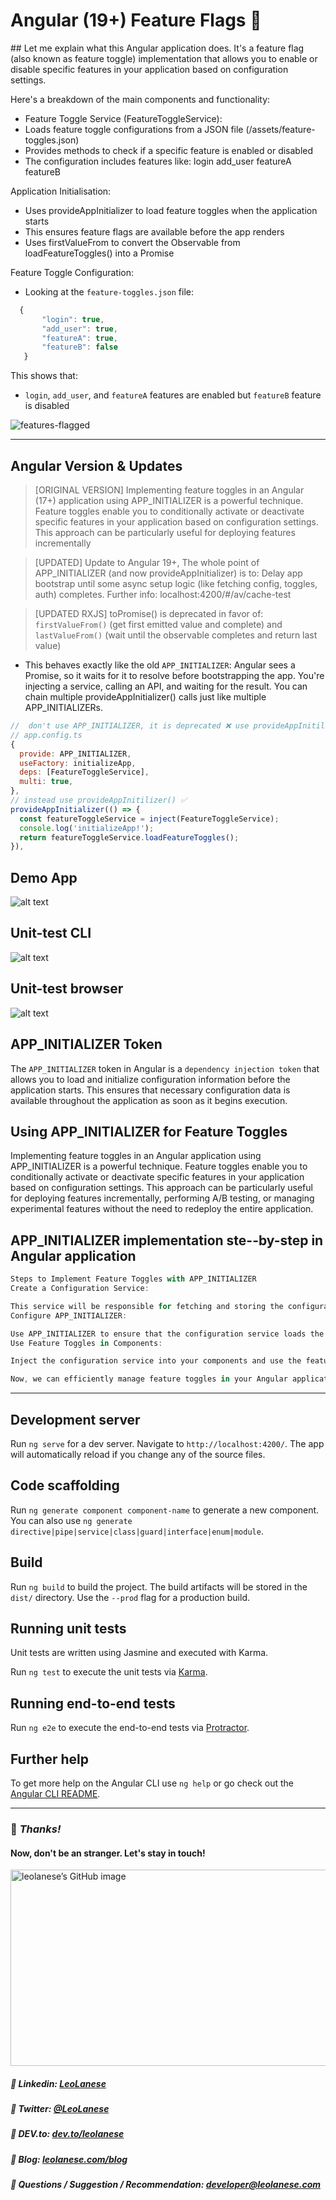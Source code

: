 # Angular (19+) Feature Flags 🚩

## Let me explain what this Angular application does. It's a feature flag (also known as feature toggle) implementation that allows you to enable or disable specific features in your application based on configuration settings.

Here's a breakdown of the main components and functionality:
- Feature Toggle Service (FeatureToggleService):
- Loads feature toggle configurations from a JSON file (/assets/feature-toggles.json)
- Provides methods to check if a specific feature is enabled or disabled
- The configuration includes features like:
login
add_user
featureA
featureB

Application Initialisation:
- Uses provideAppInitializer to load feature toggles when the application starts
- This ensures feature flags are available before the app renders
- Uses firstValueFrom to convert the Observable from loadFeatureToggles() into a Promise

Feature Toggle Configuration:
- Looking at the `feature-toggles.json` file:
```js
  {
       "login": true,
       "add_user": true,
       "featureA": true,
       "featureB": false
   }
```

This shows that:
- `login`, `add_user`, and `featureA` features are enabled but `featureB` feature is disabled


![features-flagged](./src/assets/features-flagged.png)

---

## Angular Version & Updates

> [ORIGINAL VERSION] Implementing feature toggles in an Angular (17+) application using APP_INITIALIZER is a powerful technique. Feature toggles enable you to conditionally activate or deactivate specific features in your application based on configuration settings. This approach can be particularly useful for deploying features incrementally

> [UPDATED] Update to Angular 19+, The whole point of APP_INITIALIZER (and now provideAppInitializer) is to: Delay app bootstrap until some async setup logic (like fetching config, toggles, auth) completes. Further info: localhost:4200/#/av/cache-test

> [UPDATED RXJS] toPromise() is deprecated in favor of: `firstValueFrom()` (get first emitted value and complete) and `lastValueFrom()` (wait until the observable completes and return last value)

- This behaves exactly like the old `APP_INITIALIZER`:
Angular sees a Promise, so it waits for it to resolve before bootstrapping the app.
You're injecting a service, calling an API, and waiting for the result.
You can chain multiple provideAppInitializer() calls just like multiple APP_INITIALIZERs.


```js
//  don't use APP_INITIALIZER, it is deprecated ❌ use provideAppInitilizer() ✅
// app.config.ts
{
  provide: APP_INITIALIZER,
  useFactory: initializeApp,
  deps: [FeatureToggleService],
  multi: true,
},
// instead use provideAppInitilizer() ✅
provideAppInitializer(() => {
  const featureToggleService = inject(FeatureToggleService);
  console.log('initializeApp!');
  return featureToggleService.loadFeatureToggles();
}),
```


## Demo App

![alt text](./src/assets/image.png)

## Unit-test CLI

![alt text](./src/assets/unit-tests.png)


## Unit-test browser

![alt text](./src/assets/unit-test-browser.png)


## APP_INITIALIZER Token

The `APP_INITIALIZER` token in Angular is a `dependency injection token` that allows you to load and initialize configuration information before the application starts. This ensures that necessary configuration data is available throughout the application as soon as it begins execution.

## Using APP_INITIALIZER for Feature Toggles

Implementing feature toggles in an Angular application using APP_INITIALIZER is a powerful technique. Feature toggles enable you to conditionally activate or deactivate specific features in your application based on configuration settings. This approach can be particularly useful for deploying features incrementally, performing A/B testing, or managing experimental features without the need to redeploy the entire application.

## APP_INITIALIZER implementation ste--by-step in Angular application

```js
Steps to Implement Feature Toggles with APP_INITIALIZER
Create a Configuration Service:

This service will be responsible for fetching and storing the configuration data, including feature toggles.
Configure APP_INITIALIZER:

Use APP_INITIALIZER to ensure that the configuration service loads the feature toggles before the application starts.
Use Feature Toggles in Components:

Inject the configuration service into your components and use the feature toggles to conditionally display or hide features.

Now, we can efficiently manage feature toggles in your Angular application, ensuring that features are enabled or disabled based on configuration settings loaded during the app initialization phase.
```

---

## Development server

Run `ng serve` for a dev server. Navigate to `http://localhost:4200/`. The app will automatically reload if you change any of the source files.

## Code scaffolding

Run `ng generate component component-name` to generate a new component. You can also use `ng generate directive|pipe|service|class|guard|interface|enum|module`.

## Build

Run `ng build` to build the project. The build artifacts will be stored in the `dist/` directory. Use the `--prod` flag for a production build.

## Running unit tests

Unit tests are written using Jasmine and executed with Karma.

Run `ng test` to execute the unit tests via [Karma](https://karma-runner.github.io).

## Running end-to-end tests

Run `ng e2e` to execute the end-to-end tests via [Protractor](http://www.protractortest.org/).

## Further help

To get more help on the Angular CLI use `ng help` or go check out the [Angular CLI README](https://github.com/angular/angular-cli/blob/master/README.md).

---

### :100: <i>Thanks!</i>
#### Now, don't be an stranger. Let's stay in touch!

<a href="https://github.com/leolanese" target="_blank" rel="noopener noreferrer">
  <img src="https://scastiel.dev/api/image/leolanese?dark&removeLink" alt="leolanese’s GitHub image" width="600" height="314" />
</a>

##### :radio_button: Linkedin: <a href="https://www.linkedin.com/in/leolanese/" target="_blank">LeoLanese</a>
##### :radio_button: Twitter: <a href="https://twitter.com/LeoLanese" target="_blank">@LeoLanese</a>
##### :radio_button: DEV.to: <a href="https://www.dev.to/leolanese" target="_blank">dev.to/leolanese</a>
##### :radio_button: Blog: <a href="https://www.leolanese.com/blog" target="_blank">leolanese.com/blog</a>
##### :radio_button: Questions / Suggestion / Recommendation: developer@leolanese.com
